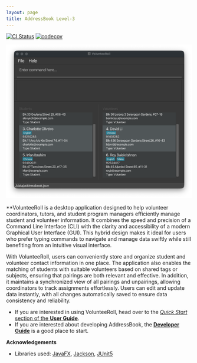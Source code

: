 ```yaml
---
layout: page
title: AddressBook Level-3
---
```


[![CI Status](https://github.com/se-edu/addressbook-level3/workflows/Java%20CI/badge.svg)](https://github.com/se-edu/addressbook-level3/actions)
[![codecov](https://codecov.io/gh/se-edu/addressbook-level3/branch/master/graph/badge.svg)](https://codecov.io/gh/se-edu/addressbook-level3)

![Ui](images/Ui.png)

**VolunteeRoll is a desktop application designed to help volunteer coordinators, tutors, and student program managers efficiently manage student and volunteer information. It combines the speed and precision of a Command Line Interface (CLI) with the clarity and accessibility of a modern Graphical User Interface (GUI). This hybrid design makes it ideal for users who prefer typing commands to navigate and manage data swiftly while still benefiting from an intuitive visual interface.

With VolunteeRoll, users can conveniently store and organize student and volunteer contact information in one place. The application also enables the matching of students with suitable volunteers based on shared tags or subjects, ensuring that pairings are both relevant and effective. In addition, it maintains a synchronized view of all pairings and unpairings, allowing coordinators to track assignments effortlessly. Users can edit and update data instantly, with all changes automatically saved to ensure data consistency and reliability.

* If you are interested in using VolunteeRoll, head over to the [_Quick Start_ section of the **User Guide**](UserGuide.html#quick-start).
* If you are interested about developing AddressBook, the [**Developer Guide**](DeveloperGuide.html) is a good place to start.


**Acknowledgements**

* Libraries used: [JavaFX](https://openjfx.io/), [Jackson](https://github.com/FasterXML/jackson), [JUnit5](https://github.com/junit-team/junit5)
